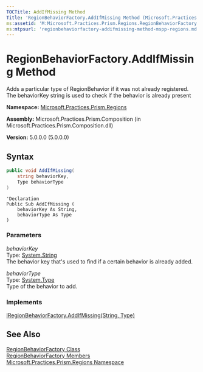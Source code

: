 ```yaml
---
TOCTitle: AddIfMissing Method
Title: 'RegionBehaviorFactory.AddIfMissing Method (Microsoft.Practices.Prism.Regions)'
ms:assetid: 'M:Microsoft.Practices.Prism.Regions.RegionBehaviorFactory.AddIfMissing(System.String,System.Type)'
ms:mtpsurl: 'regionbehaviorfactory-addifmissing-method-mspp-regions.md'
---
```



# RegionBehaviorFactory.AddIfMissing Method

Adds a particular type of RegionBehavior if it was not already registered. The behaviorKey string is used to check if the behavior is already present

**Namespace:** [Microsoft.Practices.Prism.Regions](/patterns-practices/reference/mspp-regions-namespace)

**Assembly:** Microsoft.Practices.Prism.Composition (in Microsoft.Practices.Prism.Composition.dll)

**Version:** 5.0.0.0 (5.0.0.0)

## Syntax

~~~C#
public void AddIfMissing(
	string behaviorKey,
	Type behaviorType
)
~~~
~~~VB
'Declaration
Public Sub AddIfMissing ( 
	behaviorKey As String,
	behaviorType As Type
)
~~~
### Parameters

_behaviorKey_  
Type: [System.String](http://msdn.microsoft.com/en-us/library/s1wwdcbf)  
The behavior key that's used to find if a certain behavior is already added.

_behaviorType_  
Type: [System.Type](http://msdn.microsoft.com/en-us/library/42892f65)  
Type of the behavior to add.

### Implements

[IRegionBehaviorFactory.AddIfMissing(String, Type)](/patterns-practices/reference/iregionbehaviorfactory-addifmissing-method-mspp-regions)

## See Also

[RegionBehaviorFactory Class](/patterns-practices/reference/regionbehaviorfactory-class-mspp-regions)<br/>
[RegionBehaviorFactory Members](/patterns-practices/reference/regionbehaviorfactory-members-mspp-regions)<br/>
[Microsoft.Practices.Prism.Regions Namespace](/patterns-practices/reference/mspp-regions-namespace)<br/>